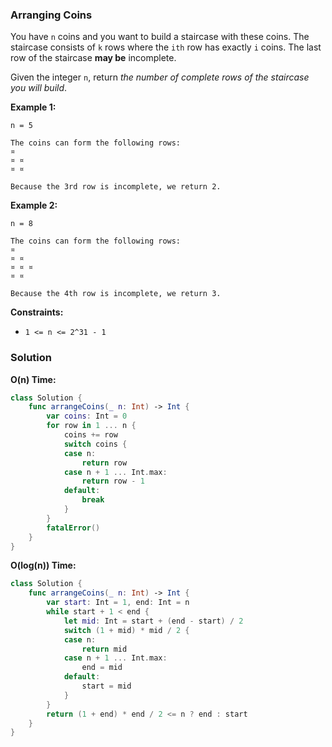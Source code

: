 
### Arranging Coins

You have `n` coins and you want to build a staircase with these coins. The staircase consists of `k` rows where the `ith` row has exactly `i` coins. The last row of the staircase __may be__ incomplete.

Given the integer `n`, return _the number of complete rows of the staircase you will build_.

__Example 1:__
```
n = 5

The coins can form the following rows:
¤
¤ ¤
¤ ¤

Because the 3rd row is incomplete, we return 2.
```
__Example 2:__
```
n = 8

The coins can form the following rows:
¤
¤ ¤
¤ ¤ ¤
¤ ¤

Because the 4th row is incomplete, we return 3.
```

__Constraints:__
* `1 <= n <= 2^31 - 1`

### Solution
__O(n) Time:__
```Swift
class Solution {
    func arrangeCoins(_ n: Int) -> Int {
        var coins: Int = 0
        for row in 1 ... n {
            coins += row
            switch coins {
            case n:
                return row
            case n + 1 ... Int.max:
                return row - 1
            default:
                break
            }
        }
        fatalError()
    }
}
```
__O(log(n)) Time:__
```Swift
class Solution {
    func arrangeCoins(_ n: Int) -> Int {
        var start: Int = 1, end: Int = n
        while start + 1 < end {
            let mid: Int = start + (end - start) / 2
            switch (1 + mid) * mid / 2 {
            case n:
                return mid
            case n + 1 ... Int.max:
                end = mid
            default:
                start = mid
            }
        }
        return (1 + end) * end / 2 <= n ? end : start
    }
}
```